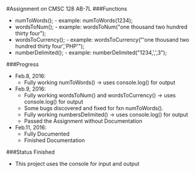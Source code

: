 #Assignment on CMSC 128 AB-7L
###Functions
* numToWords(); - example: numToWords(1234);
* wordsToNum(); - example: wordsToNum("one thousand two hundred thirty four");
* wordsToCurrency(); - example: wordsToCurrency("'one thousand two hundred thirty four','PHP'");
* numberDelimited(); - example: numberDelimited("1234,',',3");

###Progress 
* Feb.8, 2016: 	
	* Fully working numToWords() -> uses console.log() for output
* Feb.9, 2016: 	
	* Fully working wordsToNum() and wordsToCurrency() -> uses console.log() for output
	* Some bugs discovered and fixed for fxn numToWords().
	* Fully working numbersDelimited() -> uses console.log() for output
	* Passed the Assignment without Documentation
* Feb.11, 2016:	
	* Fully Documented
	* Finished Documentation

###Status
	Finished
	

* This project uses the console for input and output
